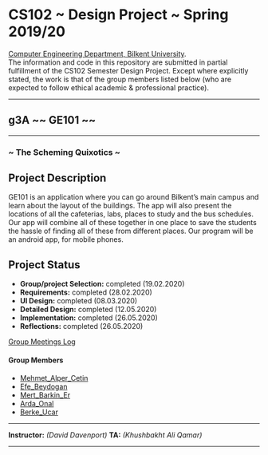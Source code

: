 # CS102 ~ Design Project ~ Spring 2019/20
[Computer Engineering Department, Bilkent University](http://w3.cs.bilkent.edu.tr/en/).  
The information and code in this repository are submitted in partial fulfillment of the CS102 Semester Design Project. Except where explicitly stated, the work is that of the group members listed below (who are expected to follow ethical academic & professional practice).
****
## g3A ~~ GE101 ~~
****
### ~ The Scheming Quixotics ~

## Project Description
GE101 is an application where you can go around Bilkent’s main campus and learn about the layout of the buildings. The app will also present the locations of all the cafeterias, labs, places to study and the bus schedules. Our app will combine all of these together in one place to save the students the hassle of finding all of these from different places. Our program will be an android app, for mobile phones.

## Project Status
+ **Group/project Selection:** completed (19.02.2020)
+ **Requirements:** completed (28.02.2020)
+ **UI Design:** completed (08.03.2020)
+ **Detailed Design:** completed (12.05.2020)
+ **Implementation:** completed (26.05.2020)
+ **Reflections:** completed (26.05.2020)

[Group Meetings Log](group/meetingslog.md)
#### Group Members
- [Mehmet_Alper_Cetin](group/Mehmet_Alper_Cetin_log.md)
- [Efe_Beydogan](group/Efe_Beydogan_log.md)
- [Mert_Barkin_Er](group/Mert_Barkin_Er_log.md)
- [Arda_Onal](group/Arda_Onal_log.md)
- [Berke_Ucar](group/Berke_Ucar_log.md)

****
**Instructor:** _(David Davenport)_   **TA:**  _(Khushbakht Ali Qamar)_
****
